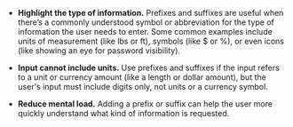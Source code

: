 - **Highlight the type of information.** Prefixes and suffixes are useful when there’s a commonly understood symbol or abbreviation for the type of information the user needs to enter. Some common examples include units of measurement (like lbs or ft), symbols (like $ or %), or even icons (like showing an eye for password visibility).

- **Input cannot include units.** Use prefixes and suffixes if the input refers to a unit or currency amount (like a length or dollar amount), but the user's input must include digits only, not units or a currency symbol.

- **Reduce mental load.** Adding a prefix or suffix can help the user more quickly understand what kind of information is requested.